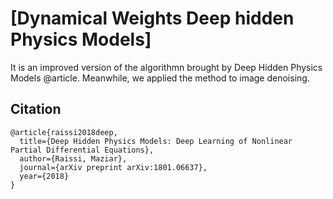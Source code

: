 # [Dynamical Weights Deep hidden Physics Models]
It is an improved version of the algorithmn brought by Deep Hidden Physics Models @article.
Meanwhile, we applied the method to image denoising.


## Citation

    @article{raissi2018deep,
      title={Deep Hidden Physics Models: Deep Learning of Nonlinear Partial Differential Equations},
      author={Raissi, Maziar},
      journal={arXiv preprint arXiv:1801.06637},
      year={2018}
    }
